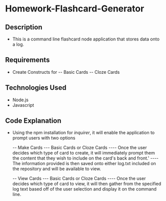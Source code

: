# Homework-Flashcard-Generator

## Description

- This is a command line flashcard node application that stores data onto a log.

## Requirements

- Create Constructs for
-- Basic Cards
-- Cloze Cards

## Technologies Used

- Node.js
- Javascript

## Code Explanation

- Using the npm installation for *inquirer*, it will enable the application to prompt users with two options

    -- Make Cards
        --- Basic Cards or Cloze Cards
            ---- Once the user decides which type of card to create, it will immediately prompt them the content that they wish to include on the card's back and front.'
            ---- The information provided is then saved onto either log.txt included on the repository and will be available to view.


    -- View Cards
        --- Basic Cards or Cloze Cards
            ---- Once the user decides which type of card to view, it will then gather from the specified log text based off of the user selection and display it on the command line.

